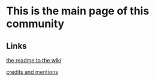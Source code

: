 # This is the main page of this community

## Links

[the readme to the wiki](/README.md)

[credits and mentions](/CREDITS.md)
